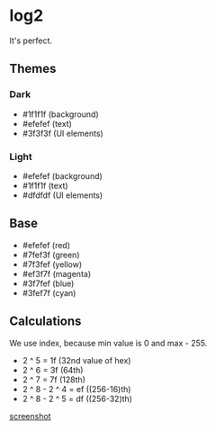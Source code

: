 # log2

It's perfect.

## Themes

### Dark

- #1f1f1f (background)
- #efefef (text)
- #3f3f3f (UI elements)

### Light

- #efefef (background)
- #1f1f1f (text)
- #dfdfdf (UI elements)

## Base

- #efefef (red)
- #7fef3f (green)
- #7f3fef (yellow)
- #ef3f7f (magenta)
- #3f7fef (blue)
- #3fef7f (cyan)

## Calculations

We use index, because min value is 0 and max - 255.

- 2 ^ 5 = 1f (32nd value of hex)
- 2 ^ 6 = 3f (64th)
- 2 ^ 7 = 7f (128th)
- 2 ^ 8 - 2 ^ 4 = ef ((256-16)th)
- 2 ^ 8 - 2 ^ 5 = df ((256-32)th)

[screenshot](scrennshot.png)
